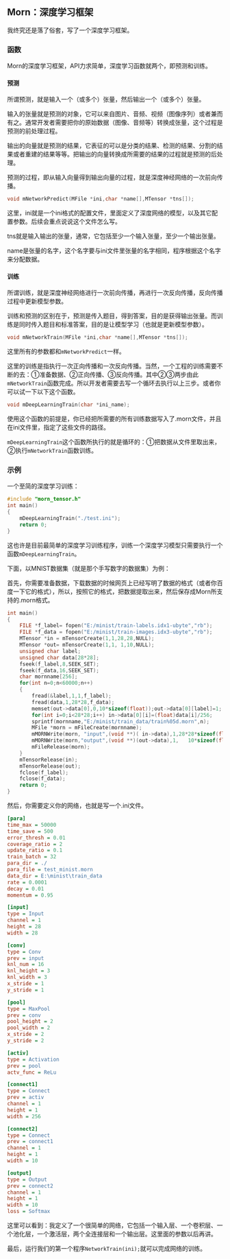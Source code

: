 ## Morn：深度学习框架

我终究还是落了俗套，写了一个深度学习框架。



### 函数

Morn的深度学习框架，API力求简单，深度学习函数就两个，即预测和训练。



#### 预测

所谓预测，就是输入一个（或多个）张量，然后输出一个（或多个）张量。

输入的张量就是预测的对象，它可以来自图片、音频、视频（图像序列）或者兼而有之。通常开发者需要把你的原始数据（图像、音频等）转换成张量，这个过程是预测的前处理过程。

输出的向量就是预测的结果，它表征的可以是分类的结果、检测的结果、分割的结果或者重建的结果等等。把输出的向量转换成所需要的结果的过程就是预测的后处理。

预测的过程，即从输入向量得到输出向量的过程，就是深度神经网络的一次前向传播。

```c
void mNetworkPredict(MFile *ini,char *name[],MTensor *tns[]);
```

这里，ini就是一个ini格式的配置文件，里面定义了深度网络的模型，以及其它配置参数。后续会重点说说这个文件怎么写。

tns就是输入输出的张量，通常，它包括至少一个输入张量，至少一个输出张量。

name是张量的名字，这个名字要与ini文件里张量的名字相同，程序根据这个名字来分配数据。



#### 训练

所谓训练，就是深度神经网络进行一次前向传播，再进行一次反向传播，反向传播过程中更新模型参数。

训练和预测的区别在于，预测是传入题目，得到答案，目的是获得输出张量。而训练是同时传入题目和标准答案，目的是让模型学习（也就是更新模型参数）。

```c
void mNetworkTrain(MFile *ini,char *name[],MTensor *tns[]);
```

这里所有的参数都和`mNetworkPredict`一样。

这里的训练是指执行一次正向传播和一次反向传播。当然，一个工程的训练需要不断的去：①准备数据、②正向传播、③反向传播。其中②③两步由此`mNetworkTrain`函数完成。所以开发者需要去写一个循环去执行以上三步。或者你可以试一下以下这个函数。

```c
void mDeepLearningTrain(char *ini_name);
```

使用这个函数的前提是，你已经把所需要的所有训练数据写入了.morn文件，并且在ini文件里，指定了这些文件的路径。

`mDeepLearningTrain`这个函数所执行的就是循环的：①把数据从文件里取出来，②执行`mNetworkTrain`函数训练。



### 示例

一个至简的深度学习训练：

```c
#include "morn_tensor.h"
int main()
{
    mDeepLearningTrain("./test.ini");
    return 0;
}
```

这也许是目前最简单的深度学习训练程序，训练一个深度学习模型只需要执行一个函数`mDeepLearningTrain`。

下面，以MNIST数据集（就是那个手写数字的数据集）为例：

首先，你需要准备数据，下载数据的时候网页上已经写明了数据的格式（或者你百度一下它的格式），所以，按照它的格式，把数据提取出来，然后保存成Morn所支持的.morn格式。

```c
int main()
{
    FILE *f_label= fopen("E:/minist/train-labels.idx1-ubyte","rb");
    FILE *f_data = fopen("E:/minist/train-images.idx3-ubyte","rb");
    MTensor *in = mTensorCreate(1,1,28,28,NULL);
    MTensor *out= mTensorCreate(1,1, 1,10,NULL);
    unsigned char label;
    unsigned char data[28*28];
    fseek(f_label,8,SEEK_SET);
    fseek(f_data,16,SEEK_SET);
    char mornname[256];
    for(int n=0;n<60000;n++)
    {
        fread(&label,1,1,f_label);
        fread(data,1,28*28,f_data);
        memset(out->data[0],0,10*sizeof(float));out->data[0][label]=1;
        for(int i=0;i<28*28;i++) in->data[0][i]=(float)data[i]/256;
        sprintf(mornname,"E:/minist/train_data/train%05d.morn",n);
        MFile *morn = mFileCreate(mornname);
        mMORNWrite(morn, "input",(void **)( in->data),1,28*28*sizeof(float));
        mMORNWrite(morn,"output",(void **)(out->data),1,   10*sizeof(float));
        mFileRelease(morn);
    }
    mTensorRelease(in);
    mTensorRelease(out);
    fclose(f_label);
    fclose(f_data);
    return 0;
}
```

然后，你需要定义你的网络，也就是写一个.ini文件。

```ini
[para]
time_max = 50000
time_save = 500
error_thresh = 0.01
coverage_ratio = 2
update_ratio = 0.1
train_batch = 32
para_dir = ./
para_file = test_minist.morn
data_dir = E:\minist\train_data
rate = 0.0001
decay = 0.01
momentum = 0.95

[input]
type = Input
channel = 1
height = 28
width = 28

[conv]
type = Conv
prev = input
knl_num = 16
knl_height = 3
knl_width = 3
x_stride = 1
y_stride = 1

[pool]
type = MaxPool
prev = conv
pool_height = 2
pool_width = 2
x_stride = 2
y_stride = 2

[activ]
type = Activation
prev = pool
actv_func = ReLu

[connect1]
type = Connect
prev = activ
channel = 1
height = 1
width = 256

[connect2]
type = Connect
prev = connect1
channel = 1
height = 1
width = 10

[output]
type = Output
prev = connect2
channel = 1
height = 1
width = 10
loss = Softmax
```

这里可以看到：我定义了一个很简单的网络，它包括一个输入层、一个卷积层、一个池化层，一个激活层，两个全连接层和一个输出层。这里面的参数以后再讲。

最后，运行我们的第一个程序`NetworkTrain(ini);`就可以完成网络的训练。